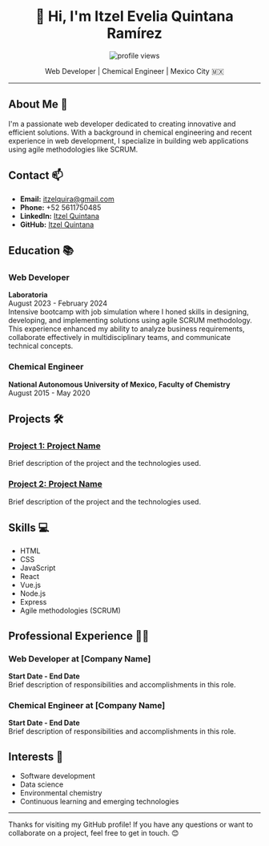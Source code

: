 <h1 align="center">👋 Hi, I'm Itzel Evelia Quintana Ramírez</h1>

<p align="center">
  <img src="https://komarev.com/ghpvc/?username=itzelquintana&color=blueviolet" alt="profile views" />
</p>

<p align="center">Web Developer | Chemical Engineer | Mexico City 🇲🇽</p>

---

## About Me 🚀

I'm a passionate web developer dedicated to creating innovative and efficient solutions. With a background in chemical engineering and recent experience in web development, I specialize in building web applications using agile methodologies like SCRUM.

## Contact 📫

- **Email:** [itzelquira@gmail.com](mailto:itzelquira@gmail.com)
- **Phone:** +52 5611750485
- **LinkedIn:** [Itzel Quintana](https://www.linkedin.com/in/itzelquintana)
- **GitHub:** [Itzel Quintana](https://github.com/itzelquintana)

## Education 📚

### Web Developer
**Laboratoria**  
August 2023 - February 2024  
Intensive bootcamp with job simulation where I honed skills in designing, developing, and implementing solutions using agile SCRUM methodology. This experience enhanced my ability to analyze business requirements, collaborate effectively in multidisciplinary teams, and communicate technical concepts.

### Chemical Engineer
**National Autonomous University of Mexico, Faculty of Chemistry**  
August 2015 - May 2020

## Projects 🛠️

### [Project 1: Project Name](https://github.com/itzelquintana/project1)
Brief description of the project and the technologies used.

### [Project 2: Project Name](https://github.com/itzelquintana/project2)
Brief description of the project and the technologies used.

## Skills 💻

- HTML <i class="fab fa-html5"></i>
- CSS <i class="fab fa-css3-alt"></i>
- JavaScript <i class="fab fa-js"></i>
- React <i class="fab fa-react"></i>
- Vue.js <i class="fab fa-vuejs"></i>
- Node.js <i class="fab fa-node"></i>
- Express <i class="fab fa-node-js"></i>
- Agile methodologies (SCRUM) <i class="fas fa-users"></i>

## Professional Experience 👩‍💻

### Web Developer at [Company Name]
**Start Date - End Date**  
Brief description of responsibilities and accomplishments in this role.

### Chemical Engineer at [Company Name]
**Start Date - End Date**  
Brief description of responsibilities and accomplishments in this role.

## Interests 🌟

- Software development
- Data science
- Environmental chemistry
- Continuous learning and emerging technologies

---

Thanks for visiting my GitHub profile! If you have any questions or want to collaborate on a project, feel free to get in touch. 😊
